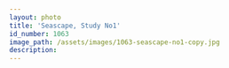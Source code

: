 ```yaml
---
layout: photo
title: 'Seascape, Study No1'
id_number: 1063
image_path: /assets/images/1063-seascape-no1-copy.jpg
description:
---
```


